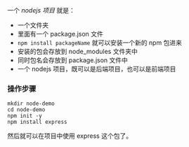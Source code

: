 一个 *nodejs 项目* 就是：

- 一个文件夹
- 里面有一个 package.json 文件
- `npm install packageName` 就可以安装一个新的 npm 包进来
- 安装的包会存放到 node_modules 文件夹中
- 同时包名会存放到 package.json 文件中
- 一个 nodejs 项目，既可以是后端项目，也可以是前端项目

### 操作步骤

```
mkdir node-demo
cd node-demo
npm init -y
npm install express
```

然后就可以在项目中使用 express 这个包了。
